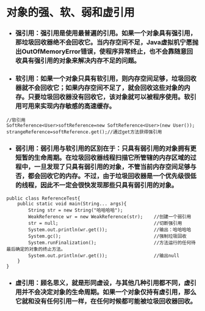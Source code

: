 # 对象的强、软、弱和虚引用

* ### 强引用：强引用是使用最普遍的引用。如果一个对象具有强引用，那垃圾回收器绝不会回收它。当内存空间不足，Java虚拟机宁愿抛出OutOfMemoryError错误，使程序异常终止，也不会靠随意回收具有强引用的对象来解决内存不足的问题。
* ### 软引用：如果一个对象只具有软引用，则内存空间足够，垃圾回收器就不会回收它；如果内存空间不足了，就会回收这些对象的内存。只要垃圾回收器没有回收它，该对象就可以被程序使用。软引用可用来实现内存敏感的高速缓存。

```
//软引用
SoftReference<User>softReference=new SoftReference<User>(new User());
strangeReference=softReference.get();//通过get方法获得强引用
```

* ### 弱引用：弱引用与软引用的区别在于：只具有弱引用的对象拥有更短暂的生命周期。在垃圾回收器线程扫描它所管辖的内存区域的过程中，一旦发现了只具有弱引用的对象，不管当前内存空间足够与否，都会回收它的内存。不过，由于垃圾回收器是一个优先级很低的线程，因此不一定会很快发现那些只具有弱引用的对象。

```
public class ReferenceTest{
    public static void main(String... args){
        String str = new String("哈哈哈哈");
        WeakReference wr = new WeakReference(str);    //创建一个弱引用
        str = null;                                   //切断强引用
        System.out.println(wr.get());                 //输出：哈哈哈哈
        System.gc();                                  //强制垃圾回收
        System.runFinalization();                     //方法运行的任何待最后确定的对象的终止方法。
        System.out.println(wr.get());                 //输出null
    }
}
```

* ### 虚引用：顾名思义，就是形同虚设，与其他几种引用都不同，虚引用并不会决定对象的生命周期。如果一个对象仅持有虚引用，那么它就和没有任何引用一样，在任何时候都可能被垃圾回收器回收。

```

```

### 



